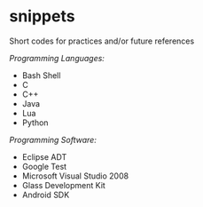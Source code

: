 snippets
========

Short codes for practices and/or future references

_Programming Languages:_

- Bash Shell
- C
- C++
- Java
- Lua
- Python

_Programming Software:_

- Eclipse ADT
- Google Test
- Microsoft Visual Studio 2008
- Glass Development Kit
- Android SDK
